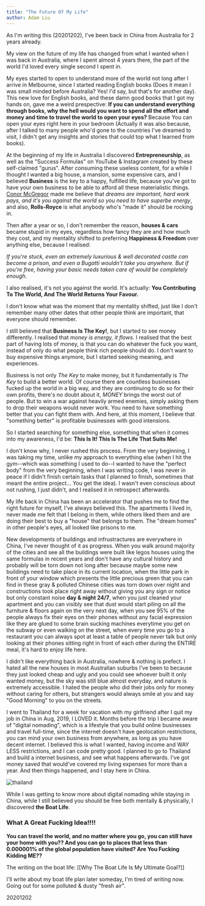 ```yaml
---
title: "The Future Of My Life"
author: Adam Liu
---
```


As I'm writing this (20201202), I've been back in China from Australia for 2 years already.

My view on the future of my life has changed from what I wanted when I was back in Australia, where I spent almost 4 years there, the part of the world I'd loved every single second I spent in.

My eyes started to open to understand more of the world not long after I arrive in Melbourne, since I started reading English books (Does it mean I was small minded before Australia? Yes! I'd say, but that's for another day). This new love for English books, and these damn good books that I got my hands on, gave me a weird prespective: **If you can understand everything through books, why the hell would you want to spend all the effort and money and time to travel the world to open your eyes?** Because You can open your eyes right here in your bedroom (Actually it was also because, after I talked to many people who'd gone to the countries I've dreamed to visit, I didn't get any insights and stories that could top what I learned from books).

At the beginning of my life in Australia I discovered **Entrepreneurship**, as well as the "Success Formulas" on YouTube & Instagram created by these self-claimed "gurus". After consuming these useless content, for a while I thought I wanted a big house, a mansion, some expensive cars, and I believed **Business** is the key to a happy, fulfilled life, because you've got to have your own business to be able to afford all these materialistic things. [Conor McGregor](https://en.wikipedia.org/wiki/Conor_McGregor) made me believe that *dreams are important, hard work pays, and it's you against the world so you need to have superbe energy*, and also, **Rolls-Royce** is what anybody who's "made it" should be rocking in.

Then after a year or so, I don't remember the reason, **houses & cars** became stupid in my eyes, regardless how fancy they are and how much they cost, and my mentality shifted to preferring **Happiness & Freedom** over anything else, because I realised:

*If you're stuck, even an extremely luxurious & well decorated castle can become a prison, and even a Bugatti wouldn't take you anywhere. But if you're free, having your basic needs taken care of would be completely enough.*

I also realised, it's not you against the world. It's actually: <Highlight>**You Contributing To The World, And The World Returns Your Favour.**</Highlight>

I don't know what was the moment that my mentality shifted, just like I don't remember many other dates that other people think are important, that everyone should remember.

I still believed that **Business Is The Key!**, but I started to see money differently. I realised that *money is energy, it flows*. I realised that the best part of having lots of money, is that you can do whatever the fuck you want, instead of only do what people think rich people should do. I don't want to buy expensive things anymore, but I started seeking meaning, and experiences.

Business is not only *The Key* to make money, but it fundamentally is *The Key* to build a better world. Of course there are countless businesses fucked up the world in a big way, and they are continuing to do so for their own profits, there's no doubt about it, *MONEY* brings the worst out of people. But to win a war against heavily armed enemies, simply asking them to drop their weapons would never work. You need to have something better that you can fight them with. And here, at this moment, I believe that "something better" is <Highlight>profitable businesses with good intensions.</Highlight>

So I started searching for something else, something that when it comes into my awareness, I'd be: **This Is It! This Is The Life That Suits Me!**

I don't know why, I never rushed this process. From the very beginning, I was taking my time, unlike my approach to everything else (when I hit the gym--which was something I used to do--I wanted to have the "perfect body" from the very beginning, when I was writing code, I was never in peace if I didn't finish certain tasks that I planned to finish, sometimes that meant the entire project... You get the idea). I wasn't even conscious about not rushing, I just didn't, and I realised it in retrospect afterwards.

My life back in China has been an accelerator that pushes me to find the right future for myself, I've always believed this. The apartments I lived in, never made me felt that I belong in them, while others liked them and are doing their best to buy a "house" that belongs to them. The "dream homes" in other people's eyes, all looked like prisons to me.

New developments of buildings and infrustractures are everywhere in China, I've never thought of it as progress. When you walk around majority of the cities and see all the buildings were built like legos houses using the same formulas in recent years and don't have any cultural history and probably will be torn down not long after because maybe some new buildings need to take place in its current location, when the little park in front of your window which presents the little precious green that you can find in these gray & polluted Chinese cities was torn down over night and constructions took place right away without giving you any sign or notice but only constant noise **day & night 24/7**, when you just cleaned your apartment and you can visibly see that dust would start piling on all the furniture & floors again on the very next day, when you see 95% of the people always fix their eyes on their phones without any facial expression like they are glued to some brain sucking machines everytime you get on the subway or even walking on the street, when every time you go to a restaurant you can always spot at least a table of people never talk but only looking at their phones sitting right in front of each other during the ENTIRE meal, it's hard to enjoy life here.

I didn't like everything back in Australia, nowhere & nothing is prefect. I hated all the new houses in most Australian suburbs I've been to because they just looked cheap and ugly and you could see whoever built it only wanted money, but the sky was still blue almost everyday, and nature is extremely accessible. I hated the people who did their jobs only for money without caring for others, but strangers would always smile at you and say "Good Morning" to you on the streets.

I went to Thailand for a week for vacation with my girlfriend after I quit my job in China in Aug, 2019, I LOVED it. Months before the trip I became aware of "digital nomading", which is a lifestyle that you build online businesses and travel full-time, since the internet doesn't have geolocation restrictions, you can mind your own business from anywhere, as long as you have decent internet. I believed this is what I wanted, having income and WAY LESS restrictions, and I can code pretty good. I planned to go to Thailand and build a internet business, and see what happens afterwards. I've got money saved that would've covered my living expenses for more than a year. And then things happened, and I stay here in China.

![thailand](https://user-images.githubusercontent.com/9758779/130729230-ecd472ab-879f-4767-9314-7961fbee7758.jpeg)

While I was getting to know more about digital nomading while staying in China, while I still believed you should be free both mentally & physically, I discovered **the Boat Life**.

### What A Great Fucking Idea!!!!

**You can travel the world, and no matter where you go, you can still have your home with you?? And you can go to places that less than 0.000001% of the global population have visited? Are You Fucking Kidding ME??**

The writing on the boat life: [[Why The Boat Life Is My Ultimate Goal?]]

I'll write about my boat life plan later someday, I'm tired of writing now. Going out for some polluted & dusty "fresh air".

20201202
